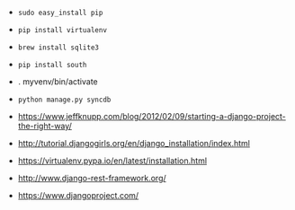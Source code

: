 
+ `sudo easy_install pip`

+ `pip install virtualenv`

+ `brew install sqlite3`

+ `pip install south`

+ . myvenv/bin/activate

+ `python manage.py syncdb`


+ https://www.jeffknupp.com/blog/2012/02/09/starting-a-django-project-the-right-way/

+ http://tutorial.djangogirls.org/en/django_installation/index.html

+ https://virtualenv.pypa.io/en/latest/installation.html

+ http://www.django-rest-framework.org/

+ https://www.djangoproject.com/
